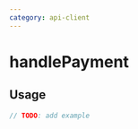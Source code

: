 ```yaml
---
category: api-client
---
```


# handlePayment

<!-- PLACEHOLDER_DESCRIPTION -->

## Usage

```ts
// TODO: add example
```
